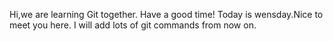 Hi,we are learning Git together.
Have a good time!
Today is wensday.Nice to meet you here. I will add lots of git commands from now on.
